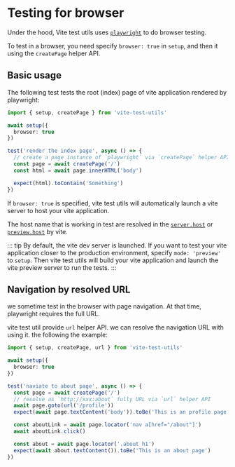 # Testing for browser

Under the hood, Vite test utils uses [`playwright`](https://playwright.dev/) to do browser testing.

To test in a browser, you need specify `browser: true` in `setup`, and then it using the `createPage` helper API.

## Basic usage

The following test tests the root (index) page of vite application rendered by playwright:

```ts
import { setup, createPage } from 'vite-test-utils'

await setup({
  browser: true
})

test('render the index page', async () => {
  // create a page instance of `playwright` via `createPage` helper API.
  const page = await createPage('/')
  const html = await page.innerHTML('body')

  expect(html).toContain('Something')
})
```

If `browser: true` is specified, vite test utils will automatically launch a vite server to host your vite application.

The host name that is working in test are resolved in the [`server.host`](https://vitejs.dev/config/server-options.html#server-host) or [`preview.host`](https://vitejs.dev/config/preview-options.html#preview-host) by vite.

::: tip
By default, the vite dev server is launched. If you want to test your vite application closer to the production environment, specify `mode: 'preview'` to `setup`. Then vite test utils will build your vite application and launch the vite preview server to run the tests.
:::

## Navigation by resolved URL

we sometime test in the browser with page navigation. At that time, playwright requires the full URL.

vite test util provide `url` helper API. we can resolve the navigation URL with using it. the following the example:

```ts
import { setup, createPage, url } from 'vite-test-utils'

await setup({
  browser: true
})

test('naviate to about page', async () => {
  const page = await createPage('/')
  // resolve as `http://xxx:about` fully URL via `url` helper API
  await page.goto(url('/profile'))
  expect(await page.textContent('body')).toBe('This is an profile page')

  const aboutLink = await page.locator('nav a[href="/about"]')
  await aboutLink.click()

  const about = await page.locator('.about h1')
  expect(await about.textContent()).toBe('This is an about page')
})
```
